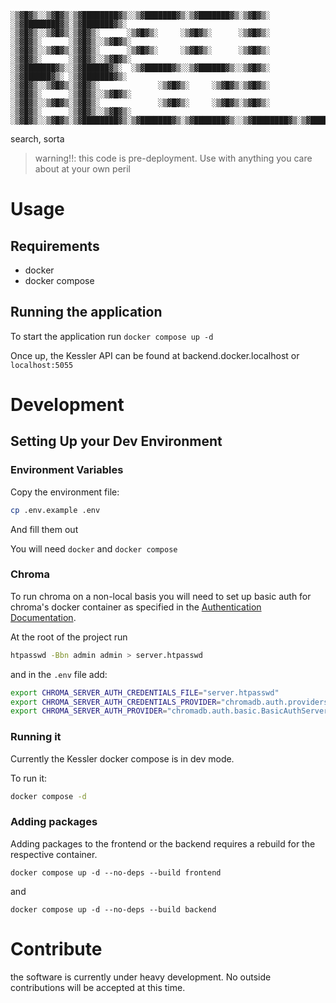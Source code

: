 ```
░▒▓█▓▒░░▒▓█▓▒░▒▓████████▓▒░░▒▓███████▓▒░▒▓███████▓▒░▒▓█▓▒░      ░▒▓████████▓▒░▒▓███████▓▒░  
░▒▓█▓▒░░▒▓█▓▒░▒▓█▓▒░      ░▒▓█▓▒░     ░▒▓█▓▒░      ░▒▓█▓▒░      ░▒▓█▓▒░      ░▒▓█▓▒░░▒▓█▓▒░ 
░▒▓█▓▒░░▒▓█▓▒░▒▓█▓▒░      ░▒▓█▓▒░     ░▒▓█▓▒░      ░▒▓█▓▒░      ░▒▓█▓▒░      ░▒▓█▓▒░░▒▓█▓▒░ 
░▒▓███████▓▒░░▒▓██████▓▒░  ░▒▓██████▓▒░░▒▓██████▓▒░░▒▓█▓▒░      ░▒▓██████▓▒░ ░▒▓███████▓▒░  
░▒▓█▓▒░░▒▓█▓▒░▒▓█▓▒░             ░▒▓█▓▒░     ░▒▓█▓▒░▒▓█▓▒░      ░▒▓█▓▒░      ░▒▓█▓▒░░▒▓█▓▒░ 
░▒▓█▓▒░░▒▓█▓▒░▒▓█▓▒░             ░▒▓█▓▒░     ░▒▓█▓▒░▒▓█▓▒░      ░▒▓█▓▒░      ░▒▓█▓▒░░▒▓█▓▒░ 
░▒▓█▓▒░░▒▓█▓▒░▒▓████████▓▒░▒▓███████▓▒░▒▓███████▓▒░░▒▓████████▓▒░▒▓████████▓▒░▒▓█▓▒░░▒▓█▓▒░ 
```
search, sorta

> warning!!: this code is pre-deployment. Use with anything you care about at your own peril

# Usage

## Requirements

- docker
- docker compose

## Running the application

To start the application run `docker compose up -d`

Once up, the Kessler API can be found at backend.docker.localhost or
`localhost:5055`

# Development

## Setting Up your Dev Environment

### Environment Variables 

Copy the environment file:
```bash
cp .env.example .env
```
 
 And fill them out

You will need `docker` and `docker compose`

### Chroma

To run chroma on a non-local basis you will need to set up basic auth for chroma's docker container as specified in the [Authentication Documentation](https://docs.trychroma.com/usage-guide#authentication).

At the root of the project run


```bash
htpasswd -Bbn admin admin > server.htpasswd
```

and in the `.env` file add:
```bash
export CHROMA_SERVER_AUTH_CREDENTIALS_FILE="server.htpasswd"
export CHROMA_SERVER_AUTH_CREDENTIALS_PROVIDER="chromadb.auth.providers.HtpasswdFileServerAuthCredentialsProvider"
export CHROMA_SERVER_AUTH_PROVIDER="chromadb.auth.basic.BasicAuthServerProvider"
```

### Running it

Currently the Kessler docker compose is in dev mode.

To run it:

```bash
docker compose -d 
```


### Adding packages

Adding packages to the frontend or the backend requires a rebuild for the
respective container.

```
docker compose up -d --no-deps --build frontend
```

and

```
docker compose up -d --no-deps --build backend
```

# Contribute

the software is currently under heavy development. No outside contributions will be accepted at this time.

